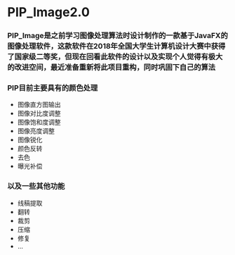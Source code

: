 # PIP_Image2.0
### PIP_Image是之前学习图像处理算法时设计制作的一款基于JavaFX的图像处理软件，这款软件在2018年全国大学生计算机设计大赛中获得了国家级二等奖，但现在回看此软件的设计以及实现个人觉得有极大的改进空间，最近准备重新将此项目重构，同时巩固下自己的算法

### PIP目前主要具有的颜色处理
* 图像直方图输出
* 图像对比度调整
* 图像饱和度调整
* 图像亮度调整
* 图像锐化
* 颜色反转
* 去色
* 曝光补偿
### 以及一些其他功能
* 线稿提取
* 翻转
* 裁剪
* 压缩
* 修复
* ...


